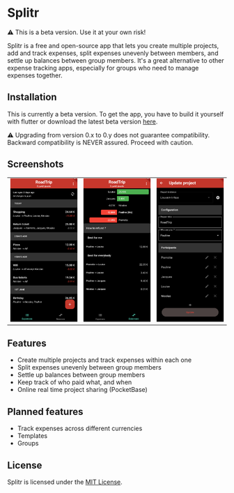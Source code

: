 # Splitr

:warning: This is a beta version. Use it at your own risk!

Splitr is a free and open-source app that lets you create multiple projects, add and track expenses, split expenses unevenly between members, and settle up balances between group members. It's a great alternative to other expense tracking apps, especially for groups who need to manage expenses together.

## Installation

This is currently a beta version. To get the app, you have to build it yourself with flutter or download the latest beta version [here](https://github.com/BhasherBEL/Splitr/releases).

:warning: Upgrading from version 0.x to 0.y does not guarantee compatibility. Backward compatibility is NEVER assured. Proceed with caution.

## Screenshots

| | | |
|:-------------------------:|:-------------------------:|:-------------------------:|
![Project](metadata/en-US/images/phoneScreenshots/1.png) | ![Refund](metadata/en-US/images/phoneScreenshots/2.png) | ![New project](metadata/en-US/images/phoneScreenshots/3.png) |

## Features

- Create multiple projects and track expenses within each one
- Split expenses unevenly between group members
- Settle up balances between group members
- Keep track of who paid what, and when
- Online real time project sharing (PocketBase)

## Planned features

- Track expenses across different currencies
- Templates
- Groups

## License

Splitr is licensed under the [MIT License](LICENCE.md).
